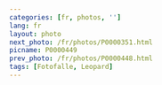 ```yaml
---
categories: [fr, photos, '']
lang: fr
layout: photo
next_photo: /fr/photos/P0000351.html
picname: P0000449
prev_photo: /fr/photos/P0000448.html
tags: [Fotofalle, Leopard]
---
```

